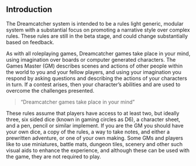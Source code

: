 ## Introduction
The Dreamcatcher system is intended to be a rules light generic, modular system with a substantial focus on promoting a narrative style over complex rules. These rules are still in the beta stage, and could change substantially based on feedback.

As with all roleplaying games, Dreamcatcher games take place in your mind, using imagination over boards or computer generated characters. The Games Master (GM) describes scenes and actions of other people within the world to you and your fellow players, and using your imagination you respond by asking questions and describing the actions of your characters in turn. If a contest arises, then your character’s abilities and are used to overcome the challenges presented.
>“Dreamcatcher games take place in your mind” 

These rules assume that players have access to at least two, but ideally three, six sided dice (known in gaming circles as D6), a character sheet, and a pen, pencil or similar implement. If you are the GM you should have your own dice, a copy of the rules, a way to take notes, and either a prewritten adventure, or one of your own making. Some GMs and players like to use miniatures, battle mats, dungeon tiles, scenery and other such visual aids to enhance the experience, and although these can be used with the game, they are not required to play.